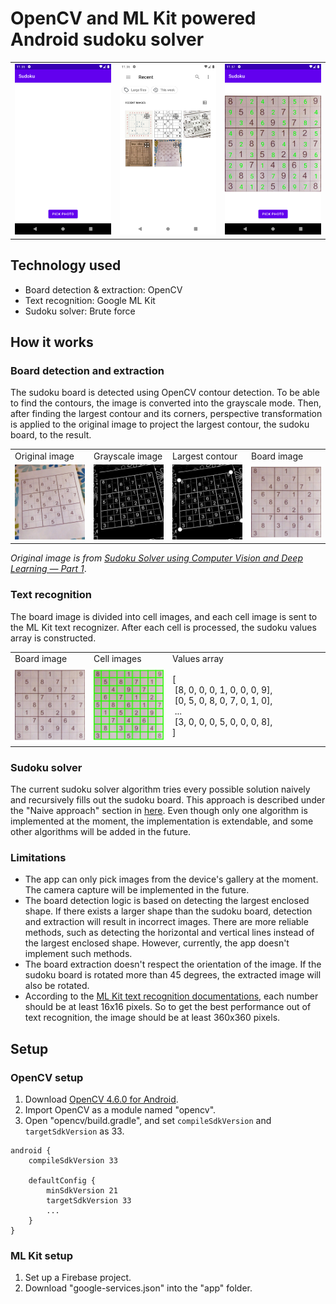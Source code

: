 # OpenCV and ML Kit powered Android sudoku solver

<table>
    <tr>
        <td><img src="./docs/img_home.png" /></td>
        <td><img src="./docs/img_photopick.png" /></td>
        <td><img src="./docs/img_solution.png" /></td>
    </tr>
</table>

## Technology used
- Board detection & extraction: OpenCV
- Text recognition: Google ML Kit
- Sudoku solver: Brute force

## How it works

### Board detection and extraction
The sudoku board is detected using OpenCV contour detection. To be able to find the contours, the image is converted into the grayscale mode. Then, after finding the largest contour and its corners, perspective transformation is applied to the original image to project the largest contour, the sudoku board, to the result.

<table>
    <tr>
        <td width="25%">Original image</td>
        <td width="25%">Grayscale image</td>
        <td width="25%">Largest contour</td>
        <td width="25%">Board image</td>
    </tr>
    <tr>
        <td><img src="./docs/img_opencv_0.png" /></td>
        <td><img src="./docs/img_opencv_1.png" /></td>
        <td><img src="./docs/img_opencv_2.png" /></td>
        <td><img src="./docs/img_opencv_3.png" /></td>
    </tr>
</table>

<i>Original image is from <a href="https://aakashjhawar.medium.com/sudoku-solver-using-opencv-and-dl-part-1-490f08701179" target="_blank">Sudoku Solver using Computer Vision and Deep Learning — Part 1</a></i>.


### Text recognition
The board image is divided into cell images, and each cell image is sent to the ML Kit text recognizer. After each cell is processed, the sudoku values array is constructed.

<table>
    <tr>
        <td width="25%">Board image</td>
        <td width="25%">Cell images</td>
        <td width="50%">Values array</td>
    </tr>
    <tr>
        <td><img src="./docs/img_mlkit_0.png" /></td>
        <td><img src="./docs/img_mlkit_1.png" /></td>
        <td>
            [<br />
            &nbsp;[8, 0, 0, 0, 1, 0, 0, 0, 9], <br />
            &nbsp;[0, 5, 0, 8, 0, 7, 0, 1, 0], <br />
            &nbsp;...<br />
            &nbsp;[3, 0, 0, 0, 5, 0, 0, 0, 8], <br />
            ]
        </td>
    </tr>
</table>

### Sudoku solver
The current sudoku solver algorithm tries every possible solution naively and recursively fills out the sudoku board. This approach is described under the "Naive approach" section in [here](https://www.geeksforgeeks.org/sudoku-backtracking-7).
Even though only one algorithm is implemented at the moment, the implementation is extendable, and some other algorithms will be added in the future.

### Limitations
- The app can only pick images from the device's gallery at the moment. The camera capture will be implemented in the future.
- The board detection logic is based on detecting the largest enclosed shape. If there exists a larger shape than the sudoku board, detection and extraction will result in incorrect images. There are more reliable methods, such as detecting the horizontal and vertical lines instead of the largest enclosed shape. However, currently, the app doesn't implement such methods.
- The board extraction doesn't respect the orientation of the image. If the sudoku board is rotated more than 45 degrees, the extracted image will also be rotated. 
- According to the [ML Kit text recognition documentations](https://developers.google.com/ml-kit/vision/text-recognition/android), each number should be at least 16x16 pixels. So to get the best performance out of text recognition, the image should be at least 360x360 pixels.

## Setup

### OpenCV setup
1. Download [OpenCV 4.6.0 for Android](https://sourceforge.net/projects/opencvlibrary/files/4.6.0/opencv-4.6.0-android-sdk.zip/download).
2. Import OpenCV as a module named "opencv".
3. Open "opencv/build.gradle", and set `compileSdkVersion` and `targetSdkVersion` as 33.

```
android {
    compileSdkVersion 33

    defaultConfig {
        minSdkVersion 21
        targetSdkVersion 33
        ...
    }
}
```

### ML Kit setup
1. Set up a Firebase project.
2. Download "google-services.json" into the "app" folder.